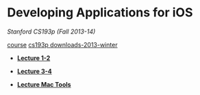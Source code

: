 <link href="http://github.com/yrgoldteeth/darkdowncss/raw/master/darkdown.css"rel="stylesheet"></link>

# Developing Applications for iOS #
*Stanford CS193p (Fall 2013-14)*

[course](https://itunes.apple.com/us/course/developing-ios-7-apps-for/id733644550)
[cs193p downloads-2013-winter](http://www.stanford.edu/class/cs193p/cgi-bin/drupal/downloads-2013-winter)

- **[Lecture 1-2 ](1-2.md)**
- **[Lecture 3-4 ](3-4.md)**

- **[Lecture Mac Tools ](mac_tools.md)**

